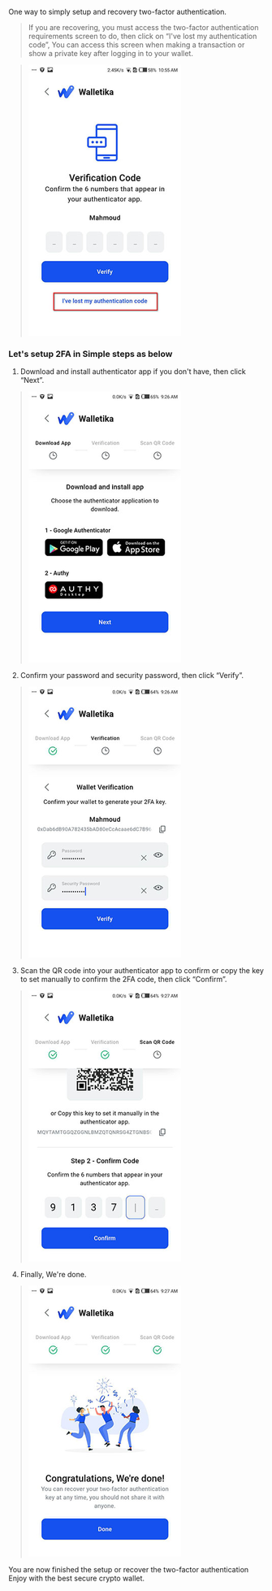 One way to simply setup and recovery two-factor authentication.

> If you are recovering, you must access the two-factor authentication requirements screen to do, then click on “I've lost my authentication code”, You can access this screen when making a transaction or show a private key after logging in to your wallet.

> ![](https://raw.githubusercontent.com/Walletika/walletika-web-fetch/main/docs/how-to-setup-2fa/images/1.jpg)

### Let's setup 2FA in Simple steps as below

1. Download and install authenticator app if you don't have, then click “Next”.
> ![](https://raw.githubusercontent.com/Walletika/walletika-web-fetch/main/docs/how-to-setup-2fa/images/2.jpg)

2. Confirm your password and security password, then click “Verify”.
> ![](https://raw.githubusercontent.com/Walletika/walletika-web-fetch/main/docs/how-to-setup-2fa/images/3.jpg)

3. Scan the QR code into your authenticator app to confirm or copy the key to set manually to confirm the 2FA code, then click “Confirm”.
> ![](https://raw.githubusercontent.com/Walletika/walletika-web-fetch/main/docs/how-to-setup-2fa/images/4.jpg)

4. Finally, We're done.
> ![](https://raw.githubusercontent.com/Walletika/walletika-web-fetch/main/docs/how-to-setup-2fa/images/5.jpg)

You are now finished the setup or recover the two-factor authentication\
Enjoy with the best secure crypto wallet.